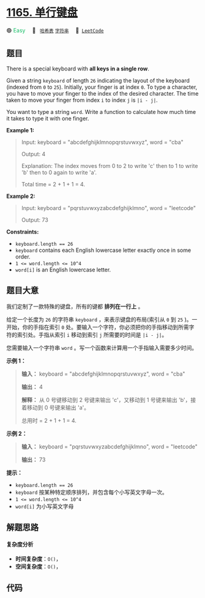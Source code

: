 # [1165. 单行键盘](https://leetcode.com/problems/single-row-keyboard)

🟢 <font color=#15bd66>Easy</font>&emsp; 🔖&ensp; [`哈希表`](/tag/hash-table.md) [`字符串`](/tag/string.md)&emsp; 🔗&ensp;[`LeetCode`](https://leetcode.com/problems/single-row-keyboard)

## 题目

There is a special keyboard with **all keys in a single row**.

Given a string `keyboard` of length `26` indicating the layout of the keyboard
(indexed from `0` to `25`). Initially, your finger is at index `0`. To type a
character, you have to move your finger to the index of the desired character.
The time taken to move your finger from index `i` to index `j` is `|i - j|`.

You want to type a string `word`. Write a function to calculate how much time
it takes to type it with one finger.



**Example 1:**

> Input: keyboard = "abcdefghijklmnopqrstuvwxyz", word = "cba"
> 
> Output: 4
> 
> Explanation: The index moves from 0 to 2 to write 'c' then to 1 to write 'b' then to 0 again to write 'a'.
> 
> Total time = 2 + 1 + 1 = 4. 

**Example 2:**

> Input: keyboard = "pqrstuvwxyzabcdefghijklmno", word = "leetcode"
> 
> Output: 73

**Constraints:**

  * `keyboard.length == 26`
  * `keyboard` contains each English lowercase letter exactly once in some order.
  * `1 <= word.length <= 10^4`
  * `word[i]` is an English lowercase letter.


## 题目大意

我们定制了一款特殊的键盘，所有的键都 **排列在一行上**  。

给定一个长度为 `26` 的字符串 `keyboard` ，来表示键盘的布局(索引从 `0` 到 `25` )。一开始，你的手指在索引 `0`
处。要输入一个字符，你必须把你的手指移动到所需字符的索引处。手指从索引 `i` 移动到索引 `j` 所需要的时间是 `|i - j|`。

您需要输入一个字符串 `word` 。写一个函数来计算用一个手指输入需要多少时间。



**示例 1：**

> 
> 
> 
> 
> 
> **输入：** keyboard = "abcdefghijklmnopqrstuvwxyz", word = "cba"
> 
> **输出：** 4
> 
> **解释：** 从 0 号键移动到 2 号键来输出 'c'，又移动到 1 号键来输出 'b'，接着移动到 0 号键来输出 'a'。
> 
> 总用时 = 2 + 1 + 1 = 4. 
> 
> 

**示例 2：**

> 
> 
> 
> 
> 
> **输入：** keyboard = "pqrstuvwxyzabcdefghijklmno", word = "leetcode"
> 
> **输出：** 73
> 
> 



**提示：**

  * `keyboard.length == 26`
  * `keyboard` 按某种特定顺序排列，并包含每个小写英文字母一次。
  * `1 <= word.length <= 10^4`
  * `word[i]` 为小写英文字母


## 解题思路

#### 复杂度分析

- **时间复杂度**：`O()`，
- **空间复杂度**：`O()`，

## 代码

```javascript

```